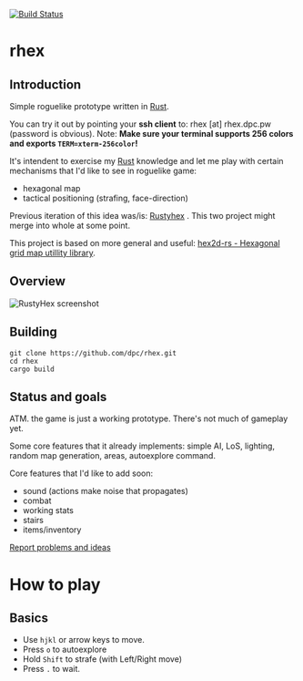 [![Build Status](https://travis-ci.org/dpc/rhex.svg?branch=master)](https://travis-ci.org/dpc/rhex)

# rhex

## Introduction

Simple roguelike prototype written in [Rust][rust-home].

You can try it out by pointing your **ssh client** to: rhex [at] rhex.dpc.pw (password is obvious). Note: **Make sure your terminal supports 256 colors and exports `TERM=xterm-256color`!**

It's intendent to exercise my [Rust][rust-home] knowledge and let me play with
certain mechanisms that I'd like to see in roguelike game:

* hexagonal map
* tactical positioning (strafing, face-direction)

Previous iteration of this idea was/is: [Rustyhex][rustyhex] . This two project might merge into whole at some point.

This project is based on more general and useful: [hex2d-rs - Hexagonal grid map utillity library][hex2d-rs].

[rust-home]: http://rust-lang.org
[rustyhex]: //github.com/dpc/rustyhex
[hex2d-rs]: //github.com/dpc/hex2d-rs

## Overview

![RustyHex screenshot][ss]

[ss]: http://i.imgur.com/LI0FOPF.png

## Building

	git clone https://github.com/dpc/rhex.git
	cd rhex
	cargo build


## Status and goals

ATM. the game is just a working prototype. There's not much of gameplay yet.

Some core features that it already implements: simple AI, LoS, lighting, random map generation, areas, autoexplore command.

Core features that I'd like to add soon:

* sound (actions make noise that propagates)
* combat
* working stats
* stairs
* items/inventory

[Report problems and ideas][issues]

[issues]: https://github.com/dpc/rhex/issues

# How to play

## Basics

* Use `hjkl` or arrow keys to move.
* Press `o` to autoexplore
* Hold `Shift` to strafe (with Left/Right move)
* Press `.` to wait.


